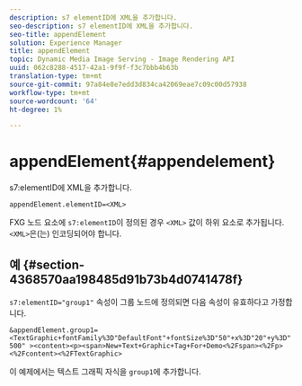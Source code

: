 ```yaml
---
description: s7 elementID에 XML을 추가합니다.
seo-description: s7 elementID에 XML을 추가합니다.
seo-title: appendElement
solution: Experience Manager
title: appendElement
topic: Dynamic Media Image Serving - Image Rendering API
uuid: 062c8288-4517-42a1-9f9f-f3c7bbb4b63b
translation-type: tm+mt
source-git-commit: 97a84e8e7edd3d834ca42069eae7c09c00d57938
workflow-type: tm+mt
source-wordcount: '64'
ht-degree: 1%

---
```



# appendElement{#appendelement}

s7:elementID에 XML을 추가합니다.

`appendElement.elementID=<XML>`

FXG 노드 요소에 `s7:elementID`이 정의된 경우 `<XML>` 값이 하위 요소로 추가됩니다. `<XML>`은(는) 인코딩되어야 합니다.

## 예 {#section-4368570aa198485d91b73b4d0741478f}

`s7:elementID="group1"` 속성이 그룹 노드에 정의되면 다음 속성이 유효하다고 가정합니다.

`&appendElement.group1=<TextGraphic+fontFamily%3D"DefaultFont"+fontSize%3D"50"+x%3D"20"+y%3D"500" ><content><p><span>New+Text+Graphic+Tag+For+Demo<%2Fspan><%2Fp><%2Fcontent><%2FTextGraphic>`

이 예제에서는 텍스트 그래픽 자식을 `group1`에 추가합니다.
